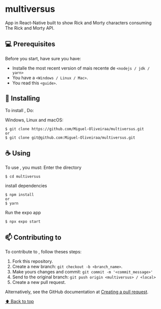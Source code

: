 # multiversus
App in React-Native built to show Rick and Morty characters consuming The Rick and Morty API.

## 💻 Prerequisites

Before you start, have sure you have:
<!---Estes são apenas requisitos de exemplo. Adicionar, duplicar ou remover conforme necessário--->
* Installe the most recent version of mais recente de `<nodejs / jdk / yarn>`
* You have a `<Windows / Linux / Mac>`.
* You read this `<guide>`.

## 🚀 Installing <multiversus>

To install <multiversus>, Do:

Windows, Linux and macOS:
```
$ git clone https://github.com/Miguel-Oliveiraa/multiversus.git
or
$ git clone git@github.com:Miguel-Oliveiraa/multiversus.git
```


## ☕ Using <multiversus>

To use <multiversus>, you must:
Enter the directory
```
$ cd multiversus
```
install dependencies
```
$ npm install
or
$ yarn
```
Run the expo app
```
$ npx expo start
```

## 📫 Contributing to <multiversus>
<!---Se o seu README for longo ou se você tiver algum processo ou etapas específicas que deseja que os contribuidores sigam, considere a criação de um arquivo CONTRIBUTING.md separado--->
To contribute to <food-app>, follow theses steps:

1. Fork this repository.
2. Create a new branch: `git checkout -b <branch_name>`.
3. Make yours changes and commit: `git commit -m '<commit_message>'`
4. Send to the original branch: `git push origin <multiversus> / <local>`
5. Create a new pull request.

Alternatively, see the GitHub documentation at [Creating a pull request](https://help.github.com/en/github/collaborating-with-issues-and-pull-requests/creating-a-pull-request).

[⬆ Back to top](#multiversus)<br>
